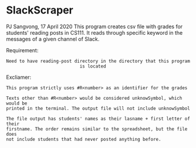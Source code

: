 # SlackScraper
PJ Sangvong, 17 April 2020
This program creates csv file with grades for students' reading posts in CS111.
It reads through specific keyword in the messages of a given channel of Slack.

Requirement:

    Need to have reading-post directory in the directory that this program
                                is located

Excliamer:

    This program strictly uses #R<number> as an identifier for the grades

    Texts other than #R<number> would be considered unknowSymbol, which would be
    printed in the terminal. The output file will not include unknowSymbol

    The file output has students' names as their lasname + first letter of their
    firstname. The order remains similar to the spreadsheet, but the file does
    not include students that had never posted anything before.
